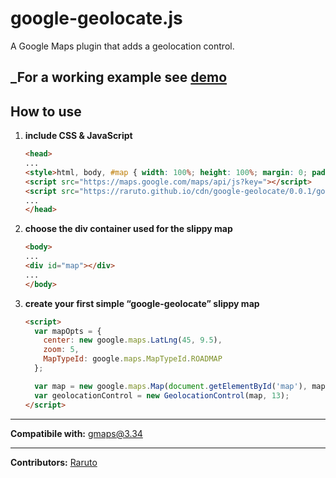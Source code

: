 # google-geolocate.js
A Google Maps plugin that adds a geolocation control.

_For a working example see [demo](https://raruto.github.io/examples/google-geolocate/google-geolocate.html)
---

## How to use

1. **include CSS & JavaScript**
    ```html
    <head>
    ...
    <style>html, body, #map { width: 100%; height: 100%; margin: 0; padding: 0; }</style>
    <script src="https://maps.google.com/maps/api/js?key="></script>
    <script src="https://raruto.github.io/cdn/google-geolocate/0.0.1/google-geolocate.js"></script>
    ...
    </head>
    ```
2. **choose the div container used for the slippy map**
    ```html
    <body>
    ...
    <div id="map"></div>
    ...
    </body>
    ```
3. **create your first simple “google-geolocate” slippy map**
    ```html
    <script>
      var mapOpts = {
        center: new google.maps.LatLng(45, 9.5),
        zoom: 5,
        MapTypeId: google.maps.MapTypeId.ROADMAP
      };

      var map = new google.maps.Map(document.getElementById('map'), mapOpts);
      var geolocationControl = new GeolocationControl(map, 13);
    </script>
    ```

---

**Compatibile with:** gmaps@3.34

---

**Contributors:** [Raruto](https://github.com/Raruto/google-geolocate)
